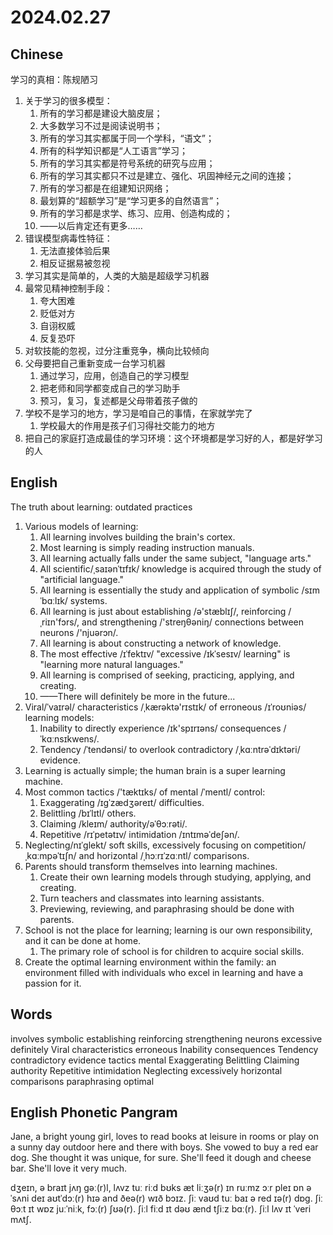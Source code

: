 # 2024.02.27
## Chinese
学习的真相：陈规陋习
1. 关于学习的很多模型：
    1. 所有的学习都是建设大脑皮层；
    2. 大多数学习不过是阅读说明书；
    3. 所有的学习其实都属于同一个学科，“语文”；
    4. 所有的科学知识都是“人工语言”学习；
    5. 所有的学习其实都是符号系统的研究与应用；
    6. 所有的学习其实都只不过是建立、强化、巩固神经元之间的连接；
    7. 所有的学习都是在组建知识网络；
    8. 最划算的“超额学习”是“学习更多的自然语言”；
    9. 所有的学习都是求学、练习、应用、创造构成的；
    10. ——以后肯定还有更多……
2. 错误模型病毒性特征：
    1. 无法直接体验后果
    2. 相反证据易被忽视
3. 学习其实是简单的，人类的大脑是超级学习机器
4. 最常见精神控制手段：
    1. 夸大困难
    2. 贬低对方
    3. 自诩权威
    4. 反复恐吓
5. 对软技能的忽视，过分注重竞争，横向比较倾向
6. 父母要把自己重新变成一台学习机器
    1. 通过学习，应用，创造自己的学习模型
    2. 把老师和同学都变成自己的学习助手
    3. 预习，复习，复述都是父母带着孩子做的
7. 学校不是学习的地方，学习是咱自己的事情，在家就学完了
    1. 学校最大的作用是孩子们习得社交能力的地方
8. 把自己的家庭打造成最佳的学习环境：这个环境都是学习好的人，都是好学习的人
## English
The truth about learning: outdated practices
1. Various models of learning:
    1. All learning involves building the brain's cortex.
    2. Most learning is simply reading instruction manuals.
    3. All learning actually falls under the same subject, "language arts."
    4. All scientific/ˌsaɪənˈtɪfɪk/ knowledge is acquired through the study of "artificial language."
    5. All learning is essentially the study and application of symbolic /sɪmˈbɑːlɪk/ systems.
    6. All learning is just about establishing /ə'stæblɪʃ/, reinforcing /ˌriɪn'fɔrs/, and strengthening /'streŋθəniŋ/ connections between neurons /'njuərɔn/.
    7. All learning is about constructing a network of knowledge.
    8. The most effective /ɪˈfektɪv/ "excessive /ɪkˈsesɪv/ learning" is "learning more natural languages."
    9. All learning is comprised of seeking, practicing, applying, and creating.
    10. ——There will definitely be more in the future...
2. Viral/ˈvaɪrəl/ characteristics /ˌkærəktə'rɪstɪk/ of erroneous /ɪˈroʊniəs/ learning models:
    1. Inability to directly experience /ɪk'spɪrɪəns/ consequences /ˈkɑːnsɪkwens/.
    2. Tendency /ˈtendənsi/ to overlook contradictory /ˌkɑːntrəˈdɪktəri/ evidence.
3. Learning is actually simple; the human brain is a super learning machine.
4. Most common tactics /'tæktɪks/ of mental /ˈmentl/ control:
    1. Exaggerating /ɪɡˈzædʒəreɪt/ difficulties.
    2. Belittling /bɪˈlɪtl/ others.
    3. Claiming /kleɪm/ authority/əˈθɔːrəti/.
    4. Repetitive /rɪˈpetətɪv/ intimidation /ɪntɪməˈdeʃən/.
5. Neglecting/nɪˈɡlekt/ soft skills, excessively focusing on competition/ˌkɑːmpəˈtɪʃn/ and horizontal /ˌhɔːrɪˈzɑːntl/ comparisons.
6. Parents should transform themselves into learning machines.
    1. Create their own learning models through studying, applying, and creating.
    2. Turn teachers and classmates into learning assistants.
    3. Previewing, reviewing, and paraphrasing should be done with parents.
7. School is not the place for learning; learning is our own responsibility, and it can be done at home.
    1. The primary role of school is for children to acquire social skills.
8. Create the optimal learning environment within the family: an environment filled with individuals who excel in learning and have a passion for it.
## Words
involves
symbolic
establishing
reinforcing
strengthening
neurons
excessive
definitely
Viral
characteristics
erroneous
Inability
consequences
Tendency
contradictory
evidence
tactics
mental
Exaggerating
Belittling
Claiming
authority
Repetitive
intimidation
Neglecting
excessively
horizontal
comparisons
paraphrasing
optimal
## English Phonetic Pangram
Jane, a bright young girl, loves to read books at leisure in rooms or play on a sunny day outdoor here and there with boys. She vowed to buy a red ear dog. She thought it was unique, for sure. She'll feed it dough and cheese bar. She'll love it very much.

dʒeɪn, ə braɪt jʌŋ gəː(r)l, lʌvz tuː riːd bʊks æt liːʒə(r) ɪn ruːmz ɔːr pleɪ ɒn ə ˈsʌni deɪ aʊtˈdɔː(r) hɪə and ðeə(r) wɪð bɔɪz. ʃiː vaʊd tuː baɪ ə red ɪə(r) dɒg. ʃiː θɔːt ɪt wɒz juːˈniːk, fɔː(r) ʃʊə(r). ʃiːl fiːd ɪt dəʊ ænd tʃiːz bɑː(r). ʃiːl lʌv ɪt ˈveri mʌtʃ.